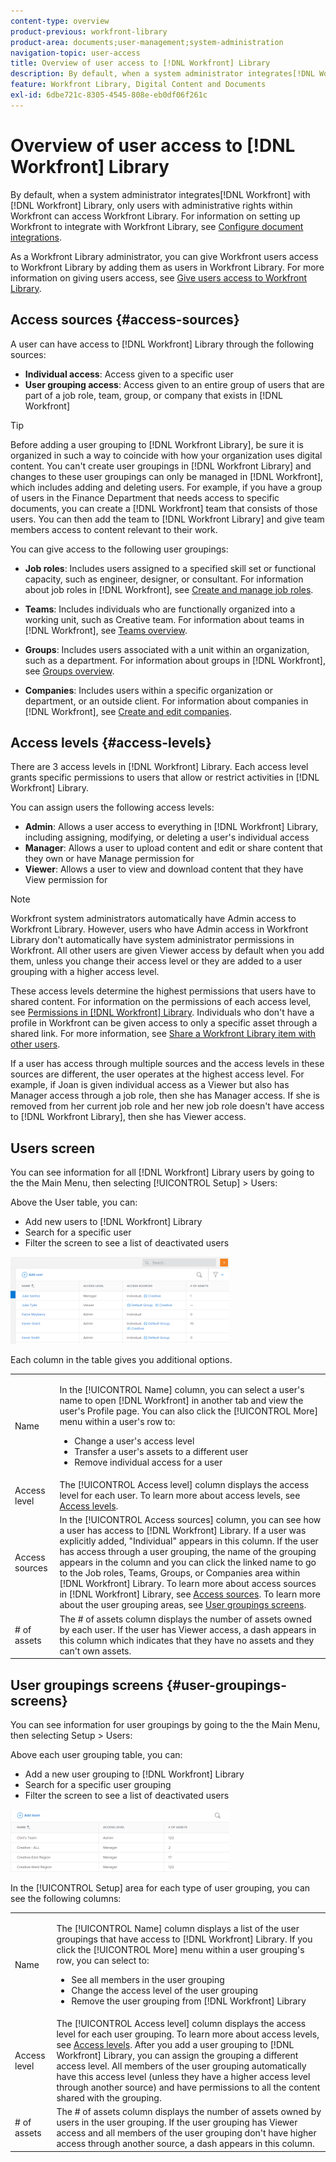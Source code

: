 ```yaml
---
content-type: overview
product-previous: workfront-library
product-area: documents;user-management;system-administration
navigation-topic: user-access
title: Overview of user access to [!DNL Workfront] Library
description: By default, when a system administrator integrates[!DNL Workfront] with [!DNL Workfront] Library, only users with administrative rights within Workfront can access Workfront Library. For information on setting up Workfront to integrate with Workfront Library, see Configure document integrations.
feature: Workfront Library, Digital Content and Documents
exl-id: 6dbe721c-8305-4545-808e-eb0df06f261c
---
```

# Overview of user access to [!DNL Workfront] Library

By default, when a system administrator integrates[!DNL Workfront] with [!DNL Workfront] Library, only users with administrative rights within Workfront can access Workfront Library. For information on setting up Workfront to integrate with Workfront Library, see [Configure document integrations](../../../administration-and-setup/configure-integrations/configure-document-integrations.md).

As a Workfront Library administrator, you can give Workfront users access to Workfront Library by adding them as users in Workfront Library. For more information on giving users access, see [Give users access to Workfront Library](../../../workfront-library/administration-and-setup/user-access/give-users-access-to-library.md).

## Access sources {#access-sources}

A user can have access to [!DNL Workfront] Library through the following sources:

* **Individual access**: Access given to a specific user
* **User grouping access**: Access given to an entire group of users that are part of a job role, team, group, or company that exists in [!DNL Workfront]

>[!TIP]
>
>Before adding a user grouping to [!DNL Workfront Library], be sure it is organized in such a way to coincide with how your organization uses digital content. You can't create user groupings in [!DNL Workfront Library] and changes to these user groupings can only be managed in [!DNL Workfront], which includes adding and deleting users. For example, if you have a group of users in the Finance Department that needs access to specific documents, you can create a [!DNL Workfront] team that consists of those users. You can then add the team to [!DNL Workfront Library] and give team members access to content relevant to their work.

You can give access to the following user groupings:

* **Job roles**: Includes users assigned to a specified skill set or functional capacity, such as engineer, designer, or consultant. For information about job roles in [!DNL Workfront], see [Create and manage job roles](../../../administration-and-setup/set-up-workfront/organizational-setup/create-manage-job-roles.md).

* **Teams**: Includes individuals who are functionally organized into a working unit, such as Creative team. For information about teams in [!DNL Workfront], see [Teams overview](../../../people-teams-and-groups/create-and-manage-teams/teams-overview.md).

* **Groups**: Includes users associated with a unit within an organization, such as a department. For information about groups in [!DNL Workfront], see [Groups overview](../../../administration-and-setup/manage-groups/groups-overview/groups.md).

* **Companies**: Includes users within a specific organization or department, or an outside client. For information about companies in [!DNL Workfront], see [Create and edit companies](../../../administration-and-setup/set-up-workfront/organizational-setup/create-and-edit-companies.md).

## Access levels {#access-levels}

There are 3 access levels in [!DNL Workfront] Library. Each access level grants specific permissions to users that allow or restrict activities in [!DNL Workfront] Library.

You can assign users the following access levels:

* **Admin**: Allows a user access to everything in [!DNL Workfront] Library, including assigning, modifying, or deleting a user's individual access
* **Manager**: Allows a user to upload content and edit or share content that they own or have Manage permission for
* **Viewer**: Allows a user to view and download content that they have View permission for

>[!NOTE]
>
>Workfront system administrators automatically have Admin access to Workfront Library. However, users who have Admin access in Workfront Library don't automatically have system administrator permissions in Workfront. All other users are given Viewer access by default when you add them, unless you change their access level or they are added to a user grouping with a higher access level.

These access levels determine the highest permissions that users have to shared content. For information on the permissions of each access level, see [Permissions in [!DNL Workfront] Library](../../../workfront-library/administration-and-setup/user-access/permissions-in-workfront-library.md). Individuals who don't have a profile in Workfront can be given access to only a specific asset through a shared link. For more information, see [Share a Workfront Library item with other users](../../../workfront-library/content-management/share-an-asset-with-users.md).

If a user has access through multiple sources and the access levels in these sources are different, the user operates at the highest access level. For example, if Joan is given individual access as a Viewer but also has Manager access through a job role, then she has Manager access. If she is removed from her current job role and her new job role doesn't have access to [!DNL Workfront Library], then she has Viewer access.

## Users screen

You can see information for all [!DNL Workfront] Library users by going to the the Main Menu, then selecting [!UICONTROL Setup] >&nbsp;Users:

Above the User table, you can:

* Add new users to [!DNL Workfront] Library
* Search for a specific user
* Filter the screen to see a list of deactivated users

![](assets/user-table-350x139.png)

Each column in the table gives you additional options.

<table style="table-layout:auto"> 
 <col> 
 <col> 
 <tbody> 
  <tr> 
   <td role="rowheader">Name</td> 
   <td> <p>In the [!UICONTROL Name] column, you can select a user's name to open [!DNL Workfront] in another tab and view the user's Profile page. You can also click the [!UICONTROL More] menu within a user's row to:</p> 
    <ul> 
     <li>Change a user's access level</li> 
     <li>Transfer a user's assets to a different user</li> 
     <li>Remove individual access for a user</li> 
    </ul> </td> 
  </tr> 
  <tr> 
   <td role="rowheader">Access level</td> 
   <td>The [!UICONTROL Access level] column displays the access level for each user. To learn more about access levels, see <a href="#access-levels" class="MCXref xref">Access levels</a>.</td> 
  </tr> 
  <tr> 
   <td role="rowheader">Access sources</td> 
   <td>In the [!UICONTROL Access sources] column, you can see how a user has access to [!DNL Workfront] Library. If a user was explicitly added, "Individual" appears in this column. If the user has access through a user grouping, the name of the grouping appears in the column and you can click the linked name to go to the Job roles, Teams, Groups, or Companies area within [!DNL Workfront] Library. To learn more about access sources in [!DNL Workfront] Library, see <a href="#access-sources" class="MCXref xref">Access sources</a>. To learn more about the user grouping areas, see <a href="#user-groupings-screens" class="MCXref xref">User groupings screens</a>.</td> 
  </tr> 
  <tr> 
   <td role="rowheader"># of assets</td> 
   <td>The # of assets column displays the number of assets owned by each user. If the user has Viewer access, a dash appears in this column which indicates that they have no assets and they can't own assets.</td> 
  </tr> 
 </tbody> 
</table>

## User groupings screens {#user-groupings-screens}

You can see information for user groupings by going to the the Main Menu, then selecting Setup > Users:

Above each user grouping table, you can:

* Add a new user grouping to [!DNL Workfront] Library
* Search for a specific user grouping
* Filter the screen to see a list of deactivated users

![](assets/team-user-table-350x100.png)

In the [!UICONTROL Setup] area for each type of user grouping, you can see the following columns:

<table style="table-layout:auto"> 
 <col> 
 <col> 
 <tbody> 
  <tr> 
   <td>Name</td> 
   <td> <p>The [!UICONTROL Name] column displays a list of the user groupings that have access to [!DNL Workfront] Library. If you click the [!UICONTROL More] menu within a user grouping's row, you can select to:</p> 
    <ul> 
     <li>See all members in the user grouping</li> 
     <li>Change the access level of the user grouping</li> 
     <li>Remove the user grouping from [!DNL Workfront] Library</li> 
    </ul> </td> 
  </tr> 
  <tr> 
   <td>Access level</td> 
   <td>The [!UICONTROL Access level] column displays the access level for each user grouping. To learn more about access levels, see <a href="#access-levels" class="MCXref xref">Access levels</a>. After you add a user grouping to [!DNL Workfront] Library, you can assign the grouping a different access level. All members of the user grouping automatically have this access level (unless they have a higher access level through another source) and have permissions to all the content shared with the grouping.</td> 
  </tr> 
  <tr> 
   <td># of assets</td> 
   <td>The # of assets column displays the number of assets owned by users in the user grouping. If the user grouping has Viewer access and all members of the user grouping don't have higher access through another source, a dash appears in this column.</td> 
  </tr> 
 </tbody> 
</table>
